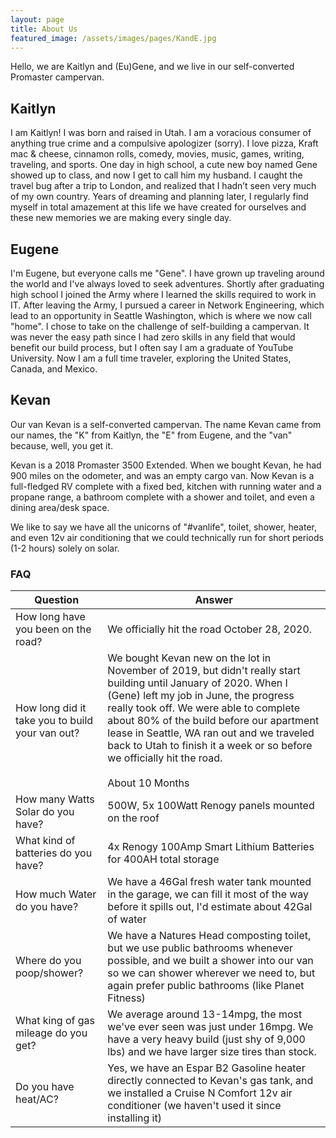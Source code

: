 ```yaml
---
layout: page
title: About Us
featured_image: /assets/images/pages/KandE.jpg
---
```


Hello,
we are Kaitlyn and (Eu)Gene, and we live in our self-converted Promaster campervan.


## Kaitlyn

I am Kaitlyn! I was born and raised in Utah. I am a voracious consumer of anything true crime and a compulsive apologizer (sorry). I love pizza, Kraft mac & cheese, cinnamon rolls, comedy, movies, music, games, writing, traveling, and sports. One day in high school, a cute new boy named Gene showed up to class, and now I get to call him my husband. I caught the travel bug after a trip to London, and realized that I hadn’t seen very much of my own country. Years of dreaming and planning later, I regularly find myself in total amazement at this life we have created for ourselves and these new memories we are making every single day.



## Eugene

I'm Eugene, but everyone calls me "Gene". I have grown up traveling around the world and I've always loved to seek adventures. Shortly after graduating high school I joined the Army where I learned the skills required to work in IT. After leaving the Army, I pursued a career in Network Engineering, which lead to an opportunity in Seattle Washington, which is where we now call "home". I chose to take on the challenge of self-building a campervan. It was never the easy path since I had zero skills in any field that would benefit our build process, but I often say I am a graduate of YouTube University. Now I am a full time traveler, exploring the United States, Canada, and Mexico.


## Kevan

Our van Kevan is a self-converted campervan. The name Kevan came from our names, the "K" from Kaitlyn, the "E" from Eugene, and the "van" because, well, you get it.

Kevan is a 2018 Promaster 3500 Extended. When we bought Kevan, he had 900 miles on the odometer, and was an empty cargo van. Now Kevan is a full-fledged RV complete with a fixed bed, kitchen with running water and a propane range, a bathroom complete with a shower and toilet, and even a dining area/desk space.

We like to say we have all the unicorns of "#vanlife", toilet, shower, heater, and even 12v air conditioning that we could technically run for short periods (1-2 hours) solely on solar.



### FAQ

|Question|Answer|
|----------|----------|
|How long have you been on the road? | We officially hit the road October 28, 2020. |
|How long did it take you to build your van out? | We bought Kevan new on the lot in November of 2019, but didn't really start building until January of 2020. When I (Gene) left my job in June, the progress really took off. We were able to complete about 80% of the build before our apartment lease in Seattle, WA ran out and we traveled back to Utah to finish it a week or so before we officially hit the road. <br><br> About 10 Months|
|How many Watts Solar do you have? |500W, 5x 100Watt Renogy panels mounted on the roof|
|What kind of batteries do you have? |4x Renogy 100Amp Smart Lithium Batteries for 400AH total storage|
|How much Water do you have?|We have a 46Gal fresh water tank mounted in the garage, we can fill it most of the way before it spills out, I'd estimate about 42Gal of water|
|Where do you poop/shower? | We have a Natures Head composting toilet, but we use public bathrooms whenever possible, and we built a shower into our van so we can shower wherever we need to, but again prefer public bathrooms (like Planet Fitness)|
|What king of gas mileage do you get? | We average around 13-14mpg, the most we've ever seen was just under 16mpg. We have a very heavy build (just shy of 9,000 lbs) and we have larger size tires than stock. |
|Do you have heat/AC? | Yes, we have an Espar B2 Gasoline heater directly connected to Kevan's gas tank, and we installed a Cruise N Comfort 12v air conditioner (we haven't used it since installing it)



